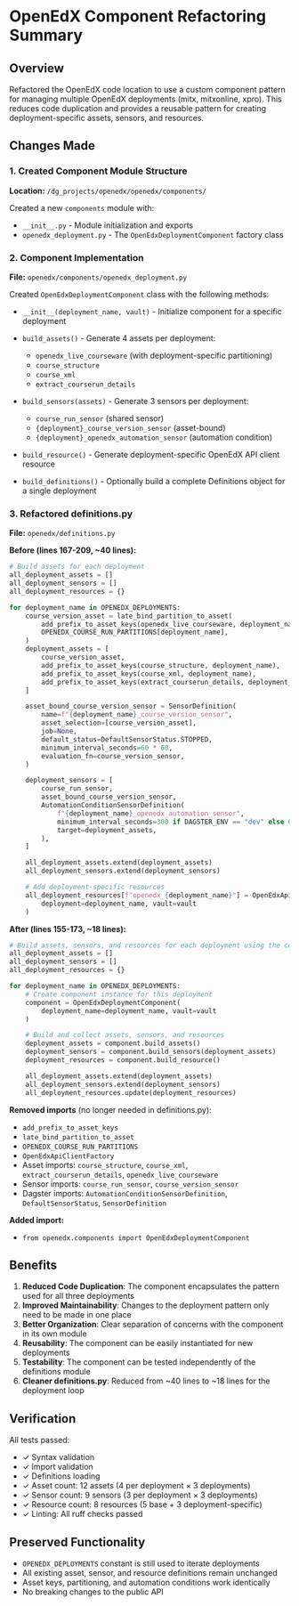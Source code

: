 # OpenEdX Component Refactoring Summary

## Overview
Refactored the OpenEdX code location to use a custom component pattern for managing multiple OpenEdX deployments (mitx, mitxonline, xpro). This reduces code duplication and provides a reusable pattern for creating deployment-specific assets, sensors, and resources.

## Changes Made

### 1. Created Component Module Structure
**Location:** `/dg_projects/openedx/openedx/components/`

Created a new `components` module with:
- `__init__.py` - Module initialization and exports
- `openedx_deployment.py` - The `OpenEdxDeploymentComponent` factory class

### 2. Component Implementation
**File:** `openedx/components/openedx_deployment.py`

Created `OpenEdxDeploymentComponent` class with the following methods:

- `__init__(deployment_name, vault)` - Initialize component for a specific deployment
- `build_assets()` - Generate 4 assets per deployment:
  - `openedx_live_courseware` (with deployment-specific partitioning)
  - `course_structure`
  - `course_xml`
  - `extract_courserun_details`

- `build_sensors(assets)` - Generate 3 sensors per deployment:
  - `course_run_sensor` (shared sensor)
  - `{deployment}_course_version_sensor` (asset-bound)
  - `{deployment}_openedx_automation_sensor` (automation condition)

- `build_resource()` - Generate deployment-specific OpenEdX API client resource
- `build_definitions()` - Optionally build a complete Definitions object for a single deployment

### 3. Refactored definitions.py
**File:** `openedx/definitions.py`

**Before (lines 167-209, ~40 lines):**
```python
# Build assets for each deployment
all_deployment_assets = []
all_deployment_sensors = []
all_deployment_resources = {}

for deployment_name in OPENEDX_DEPLOYMENTS:
    course_version_asset = late_bind_partition_to_asset(
        add_prefix_to_asset_keys(openedx_live_courseware, deployment_name),
        OPENEDX_COURSE_RUN_PARTITIONS[deployment_name],
    )
    deployment_assets = [
        course_version_asset,
        add_prefix_to_asset_keys(course_structure, deployment_name),
        add_prefix_to_asset_keys(course_xml, deployment_name),
        add_prefix_to_asset_keys(extract_courserun_details, deployment_name),
    ]

    asset_bound_course_version_sensor = SensorDefinition(
        name=f"{deployment_name}_course_version_sensor",
        asset_selection=[course_version_asset],
        job=None,
        default_status=DefaultSensorStatus.STOPPED,
        minimum_interval_seconds=60 * 60,
        evaluation_fn=course_version_sensor,
    )

    deployment_sensors = [
        course_run_sensor,
        asset_bound_course_version_sensor,
        AutomationConditionSensorDefinition(
            f"{deployment_name}_openedx_automation_sensor",
            minimum_interval_seconds=300 if DAGSTER_ENV == "dev" else 60 * 60,
            target=deployment_assets,
        ),
    ]

    all_deployment_assets.extend(deployment_assets)
    all_deployment_sensors.extend(deployment_sensors)

    # Add deployment-specific resources
    all_deployment_resources[f"openedx_{deployment_name}"] = OpenEdxApiClientFactory(
        deployment=deployment_name, vault=vault
    )
```

**After (lines 155-173, ~18 lines):**
```python
# Build assets, sensors, and resources for each deployment using the component factory
all_deployment_assets = []
all_deployment_sensors = []
all_deployment_resources = {}

for deployment_name in OPENEDX_DEPLOYMENTS:
    # Create component instance for this deployment
    component = OpenEdxDeploymentComponent(
        deployment_name=deployment_name, vault=vault
    )

    # Build and collect assets, sensors, and resources
    deployment_assets = component.build_assets()
    deployment_sensors = component.build_sensors(deployment_assets)
    deployment_resources = component.build_resource()

    all_deployment_assets.extend(deployment_assets)
    all_deployment_sensors.extend(deployment_sensors)
    all_deployment_resources.update(deployment_resources)
```

**Removed imports** (no longer needed in definitions.py):
- `add_prefix_to_asset_keys`
- `late_bind_partition_to_asset`
- `OPENEDX_COURSE_RUN_PARTITIONS`
- `OpenEdxApiClientFactory`
- Asset imports: `course_structure`, `course_xml`, `extract_courserun_details`, `openedx_live_courseware`
- Sensor imports: `course_run_sensor`, `course_version_sensor`
- Dagster imports: `AutomationConditionSensorDefinition`, `DefaultSensorStatus`, `SensorDefinition`

**Added import:**
- `from openedx.components import OpenEdxDeploymentComponent`

## Benefits

1. **Reduced Code Duplication**: The component encapsulates the pattern used for all three deployments
2. **Improved Maintainability**: Changes to the deployment pattern only need to be made in one place
3. **Better Organization**: Clear separation of concerns with the component in its own module
4. **Reusability**: The component can be easily instantiated for new deployments
5. **Testability**: The component can be tested independently of the definitions module
6. **Cleaner definitions.py**: Reduced from ~40 lines to ~18 lines for the deployment loop

## Verification

All tests passed:
- ✓ Syntax validation
- ✓ Import validation
- ✓ Definitions loading
- ✓ Asset count: 12 assets (4 per deployment × 3 deployments)
- ✓ Sensor count: 9 sensors (3 per deployment × 3 deployments)
- ✓ Resource count: 8 resources (5 base + 3 deployment-specific)
- ✓ Linting: All ruff checks passed

## Preserved Functionality

- `OPENEDX_DEPLOYMENTS` constant is still used to iterate deployments
- All existing asset, sensor, and resource definitions remain unchanged
- Asset keys, partitioning, and automation conditions work identically
- No breaking changes to the public API
